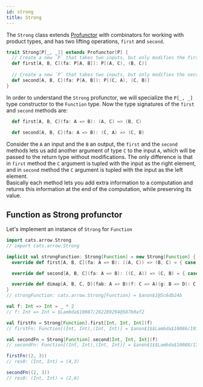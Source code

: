 ```yaml
---
id: strong
title: Strong
---
```


The `Strong` class extends [Profunctor](/Proptics/docs/profunctors/profunctor) with combinators for working with product types, and has two lifting operations, `first` and `second`.

```scala
trait Strong[P[_, _]] extends Profunctor[P] {
  // Create a new `P` that takes two inputs, but only modifies the first input
  def first[A, B, C](fa: P[A, B]): P[(A, C), (B, C)]
  
  // Create a new `P` that takes two inputs, but only modifies the second input
  def second[A, B, C](fa: P[A, B]): P[(C, A), (C, B)]
}
```

In order to understand the `Strong` profunctor, we will specialize the `P[_, _]` type constructor to the `Function` type. Now the type signatures 
of the `first` and `second` methods are:

```scala
  def first[A, B, C](fa: A => B): (A, C) => (B, C)
  
  def second[A, B, C](fa: A => B): (C, A) => (C, B)
```  

Consider the `A` an input and the `B` an output, the `first` and the `second` methods lets us add another argument of type `C`
to the input `A`, which will be passed to the return type without modifications. The only difference is that in `first` method the `C` argument 
is tupled with the input as the right element, and in `second` method the `C` argument is tupled with the input as the left element.<br/>
Basically each method lets you add extra information to a computation and returns this information at the end of the computation, 
while preserving its value. 

## Function as Strong profunctor

Let's implement an instance of `Strong` for `Function`

```scala
import cats.arrow.Strong
// import cats.arrow.Strong

implicit val strongFunction: Strong[Function] = new Strong[Function] {
  override def first[A, B, C](fa: A => B): ((A, C)) => (B, C) = { case (a, c) => (fa(a), c) }

  override def second[A, B, C](fa: A => B): ((C, A)) => (C, B) = { case (c, a) => (c, fa(a)) }

  override def dimap[A, B, C, D](fab: A => B)(f: C => A)(g: B => D): C => D = g compose fab compose f
}
// strongFunction: cats.arrow.Strong[Function] = $anon$1@5c6db24b

val f: Int => Int = _ * 2
// f: Int => Int = $Lambda$10087/262289294@587b0af2

val firstFn = Strong[Function].first[Int, Int, Int](f)
// firstFn: Function[(Int, Int),(Int, Int)] = $anon$1$$Lambda$10086/1934538552@762ceea9

val secondFn = Strong[Function].second[Int, Int, Int](f)
// secondFn: Function[(Int, Int),(Int, Int)] = $anon$1$$Lambda$10088/1789117242@41df804d

firstFn((2, 3))
// res0: (Int, Int) = (4,3)

secondFn((2, 3))
// res0: (Int, Int) = (2,6)
``` 